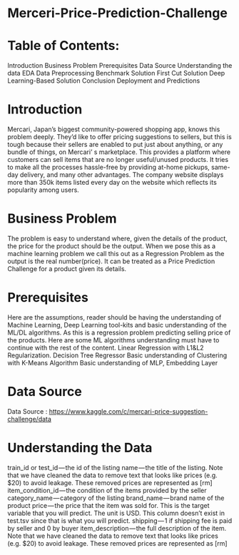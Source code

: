 # Merceri-Price-Prediction-Challenge
# Table of Contents:
Introduction
Business Problem
Prerequisites
Data Source
Understanding the data
EDA
Data Preprocessing
Benchmark Solution
First Cut Solution
Deep Learning-Based Solution
Conclusion
Deployment and Predictions

# Introduction
Mercari, Japan’s biggest community-powered shopping app, knows this problem deeply. They’d like to offer pricing suggestions to sellers, but this is tough because their sellers are enabled to put just about anything, or any bundle of things, on Mercari’ s marketplace. This provides a platform where customers can sell items that are no longer useful/unused products. It tries to make all the processes hassle-free by providing at-home pickups, same-day delivery, and many other advantages. The company website displays more than 350k items listed every day on the website which reflects its popularity among users.

# Business Problem
The problem is easy to understand where, given the details of the product, the price for the product should be the output. When we pose this as a machine learning problem we call this out as a Regression Problem as the output is the real number(price). It can be treated as a Price Prediction Challenge for a product given its details.

# Prerequisites
Here are the assumptions, reader should be having the understanding of Machine Learning, Deep Learning tool-kits and basic understanding of the ML/DL algorithms. As this is a regression problem predicting selling price of the products. Here are some ML algorithms understanding must have to continue with the rest of the content.
Linear Regression with L1&L2 Regularization.
Decision Tree Regressor
Basic understanding of Clustering with K-Means Algorithm
Basic understanding of MLP, Embedding Layer

# Data Source
Data Source : https://www.kaggle.com/c/mercari-price-suggestion-challenge/data

# Understanding the Data
train_id or test_id — the id of the listing
name — the title of the listing. Note that we have cleaned the data to remove text that looks like prices (e.g. $20) to avoid leakage. These removed prices are represented as [rm]
item_condition_id — the condition of the items provided by the seller
category_name — category of the listing
brand_name — brand name of the product
price — the price that the item was sold for. This is the target variable that you will predict. The unit is USD. This column doesn’t exist in test.tsv since that is what you will predict.
shipping — 1 if shipping fee is paid by seller and 0 by buyer
item_description — the full description of the item. Note that we have cleaned the data to remove text that looks like prices (e.g. $20) to avoid leakage. These removed prices are represented as [rm]


